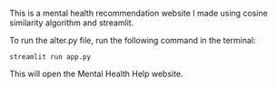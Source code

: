 This  is a mental health recommendation website I made using cosine similarity algorithm and streamlit.

To run the alter.py file, run the following command in the terminal:

```
streamlit run app.py
```

This will open the Mental Health Help website.
